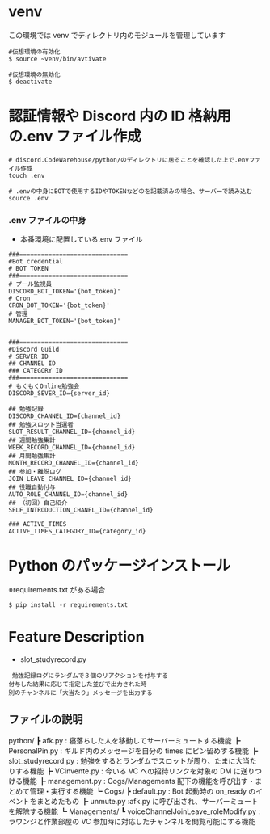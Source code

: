 # venv

この環境では venv でディレクトリ内のモジュールを管理しています

```
#仮想環境の有効化
$ source ~venv/bin/avtivate

#仮想環境の無効化
$ deactivate
```

# 認証情報や Discord 内の ID 格納用の.env ファイル作成

```
# discord.CodeWarehouse/python/のディレクトリに居ることを確認した上で.envファイル作成
touch .env

# .envの中身にBOTで使用するIDやTOKENなどのを記載済みの場合、サーバーで読み込む
source .env
```

### .env ファイルの中身

- 本番環境に配置している.env ファイル

```
###==============================
#Bot credential
# BOT TOKEN
###==============================
# プール監視員
DISCORD_BOT_TOKEN='{bot_token}'
# Cron
CRON_BOT_TOKEN='{bot_token}'
# 管理
MANAGER_BOT_TOKEN='{bot_token}'


###==============================
#Discord Guild
# SERVER ID
## CHANNEL ID
### CATEGORY ID
###==============================
# もくもくOnline勉強会
DISCORD_SEVER_ID={server_id}

## 勉強記録
DISCORD_CHANNEL_ID={channel_id}
## 勉強スロット当選者
SLOT_RESULT_CHANNEL_ID={channel_id}
## 週間勉強集計
WEEK_RECORD_CHANNEL_ID={channel_id}
## 月間勉強集計
MONTH_RECORD_CHANNEL_ID={channel_id}
## 参加・離脱ログ
JOIN_LEAVE_CHANNEL_ID={channel_id}
## 役職自動付与
AUTO_ROLE_CHANNEL_ID={channel_id}
## （初回）自己紹介
SELF_INTRODUCTION_CHANEL_ID={channel_id}

### ACTIVE_TIMES
ACTIVE_TIMES_CATEGORY_ID={category_id}
```

# Python のパッケージインストール

※requirements.txt がある場合

```
$ pip install -r requirements.txt
```

# Feature Description

- slot_studyrecord.py

```
 勉強記録ログにランダムで３個のリアクションを付与する
付与した結果に応じて指定した並びで出力された時
別のチャンネルに「大当たり」メッセージを出力する
```

## ファイルの説明

python/
┣ afk.py : 寝落ちした人を移動してサーバーミュートする機能
┣ PersonalPin.py : ギルド内のメッセージを自分の times にピン留めする機能
┣ slot_studyrecord.py : 勉強をするとランダムでスロットが周り、たまに大当たりする機能
┣ VCinvente.py : 今いる VC への招待リンクを対象の DM に送りつける機能
┣ management.py : Cogs/Managements 配下の機能を呼び出す・まとめて管理・実行する機能
┗ Cogs/
┣ default.py : Bot 起動時の on_ready のイベントをまとめたもの
┣ unmute.py :afk.py に呼び出され、サーバーミュートを解除する機能
┗ Managements/
┗ voiceChannelJoinLeave_roleModify.py : ラウンジと作業部屋の VC 参加時に対応したチャンネルを閲覧可能にする機能
